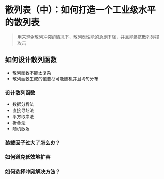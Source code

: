 # 散列表（中）：如何打造一个工业级水平的散列表

> 用来避免散列冲突的情况下，散列表性能的急剧下降，并且能抵抗散列碰撞攻击

## 如何设计散列函数

* 散列函数不能太复杂
* 散列函数生成的值要尽可能随机并且均匀分布

### 设计散列函数

* 数据分析法
* 直接寻址法
* 平方取中法
* 折叠法
* 随机数法

### 装载因子过大了怎么办？

### 如何避免低效地扩容

### 如何选择冲突解决方法？
